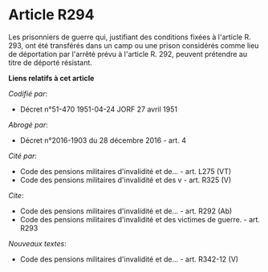 # Article R294

Les prisonniers de guerre qui, justifiant des conditions fixées à l'article R. 293, ont été transférés dans un camp ou une
prison considérés comme lieu de déportation par l'arrêté prévu à l'article R. 292, peuvent prétendre au titre de déporté
résistant.

**Liens relatifs à cet article**

_Codifié par_:

  - Décret n°51-470 1951-04-24 JORF 27 avril 1951

_Abrogé par_:

  - Décret n°2016-1903 du 28 décembre 2016 - art. 4

_Cité par_:

  - Code des pensions militaires d'invalidité et de... - art. L275 (VT)
  - Code des pensions militaires d'invalidité et des v - art. R325 (V)

_Cite_:

  - Code des pensions militaires d'invalidité et de... - art. R292 (Ab)
  - Code des pensions militaires d'invalidité et des victimes de guerre. - art. R293

_Nouveaux textes_:

  - Code des pensions militaires d'invalidité et de... - art. R342-12 (V)
